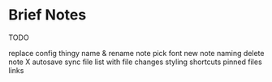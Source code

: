 # Brief Notes

TODO

replace config thingy
name & rename note
pick font
new note naming
delete note
X autosave
sync file list with file changes
styling
shortcuts
pinned files
links
